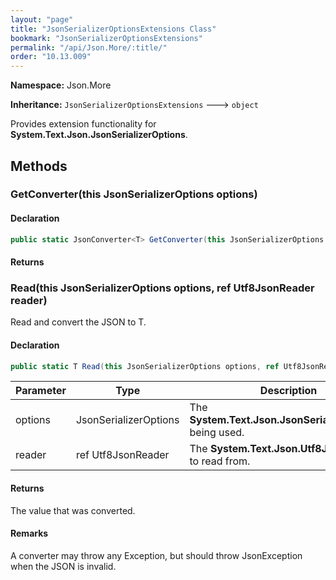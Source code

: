 ```yaml
---
layout: "page"
title: "JsonSerializerOptionsExtensions Class"
bookmark: "JsonSerializerOptionsExtensions"
permalink: "/api/Json.More/:title/"
order: "10.13.009"
---
```

**Namespace:** Json.More

**Inheritance:**
`JsonSerializerOptionsExtensions`
 🡒 
`object`

Provides extension functionality for **System.Text.Json.JsonSerializerOptions**.

## Methods

### GetConverter(this JsonSerializerOptions options)


#### Declaration

```c#
public static JsonConverter<T> GetConverter(this JsonSerializerOptions options)
```


#### Returns


### Read(this JsonSerializerOptions options, ref Utf8JsonReader reader)

Read and convert the JSON to T.

#### Declaration

```c#
public static T Read(this JsonSerializerOptions options, ref Utf8JsonReader reader)
```

| Parameter | Type | Description |
|---|---|---|
| options | JsonSerializerOptions | The **System.Text.Json.JsonSerializerOptions** being used. |
| reader | ref Utf8JsonReader | The **System.Text.Json.Utf8JsonReader** to read from. |


#### Returns

The value that was converted.

#### Remarks

A converter may throw any Exception, but should throw <cref>JsonException</cref> when the JSON is invalid.

